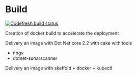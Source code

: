 # Build

[![Codefresh build status]( https://g.codefresh.io/api/badges/pipeline/yordivad/Build%2FBuild?key=eyJhbGciOiJIUzI1NiJ9.NWRhNWM0MGMwZDcxMjM2NzA2MjhiMTRk.kdsrMrEtYAPHW4OQd5hDppwg8WMhUXPfymWStONwrqs&type=cf-1)]( https://g.codefresh.io/pipelines/Build/builds?filter=trigger:build~Build;pipeline:5db507860213d15077a1a958~Build)


Creation of docker build to accelerate the deployment

Delivery an image with Dot Net core 2.2 with cake with tools
 - nbgv
 - dotnet-sonarscanner
 
 Delivery an image with skaffold + docker + kubectl
  